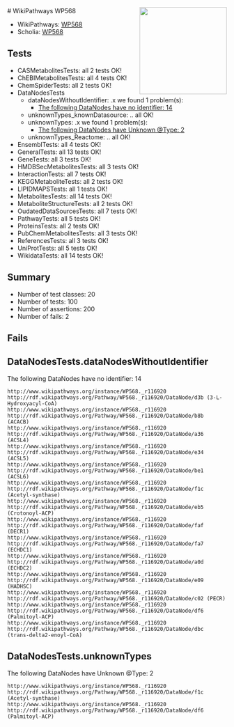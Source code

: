 <img style="float: right; width: 200px" src="https://upload.wikimedia.org/wikipedia/commons/thumb/8/83/Wplogo_with_text_500.png/640px-Wplogo_with_text_500.png" />
# WikiPathways WP568

* WikiPathways: [WP568](https://identifiers.org/wikipathways:WP568)
* Scholia: [WP568](https://scholia.toolforge.org/wikipathways/WP568)
## Tests
* CASMetabolitesTests: all 2 tests OK!
* ChEBIMetabolitesTests: all 4 tests OK!
* ChemSpiderTests: all 2 tests OK!
* DataNodesTests
    * dataNodesWithoutIdentifier: .x we found 1 problem(s):
        * [The following DataNodes have no identifier: 14](#8792c494)
    * unknownTypes_knownDatasource: .. all OK!
    * unknownTypes: .x we found 1 problem(s):
        * [The following DataNodes have Unknown @Type: 2](#839973e0)
    * unknownTypes_Reactome: .. all OK!
* EnsemblTests: all 4 tests OK!
* GeneralTests: all 13 tests OK!
* GeneTests: all 3 tests OK!
* HMDBSecMetabolitesTests: all 3 tests OK!
* InteractionTests: all 7 tests OK!
* KEGGMetaboliteTests: all 2 tests OK!
* LIPIDMAPSTests: all 1 tests OK!
* MetabolitesTests: all 14 tests OK!
* MetaboliteStructureTests: all 2 tests OK!
* OudatedDataSourcesTests: all 7 tests OK!
* PathwayTests: all 5 tests OK!
* ProteinsTests: all 2 tests OK!
* PubChemMetabolitesTests: all 3 tests OK!
* ReferencesTests: all 3 tests OK!
* UniProtTests: all 5 tests OK!
* WikidataTests: all 14 tests OK!


## Summary

* Number of test classes: 20
* Number of tests: 100
* Number of assertions: 200
* Number of fails: 2

## Fails

<a name="8792c494" />

## DataNodesTests.dataNodesWithoutIdentifier

The following DataNodes have no identifier: 14
```
http://www.wikipathways.org/instance/WP568._r116920 http://rdf.wikipathways.org/Pathway/WP568._r116920/DataNode/d3b (3-L-Hydroxyacyl-CoA)
http://www.wikipathways.org/instance/WP568._r116920 http://rdf.wikipathways.org/Pathway/WP568._r116920/DataNode/b8b (ACACB)
http://www.wikipathways.org/instance/WP568._r116920 http://rdf.wikipathways.org/Pathway/WP568._r116920/DataNode/a36 (ACSL4)
http://www.wikipathways.org/instance/WP568._r116920 http://rdf.wikipathways.org/Pathway/WP568._r116920/DataNode/e34 (ACSL5)
http://www.wikipathways.org/instance/WP568._r116920 http://rdf.wikipathways.org/Pathway/WP568._r116920/DataNode/be1 (ACSL6)
http://www.wikipathways.org/instance/WP568._r116920 http://rdf.wikipathways.org/Pathway/WP568._r116920/DataNode/f1c (Acetyl-synthase)
http://www.wikipathways.org/instance/WP568._r116920 http://rdf.wikipathways.org/Pathway/WP568._r116920/DataNode/eb5 (Crotonoyl-ACP)
http://www.wikipathways.org/instance/WP568._r116920 http://rdf.wikipathways.org/Pathway/WP568._r116920/DataNode/faf (DECR1)
http://www.wikipathways.org/instance/WP568._r116920 http://rdf.wikipathways.org/Pathway/WP568._r116920/DataNode/fa7 (ECHDC1)
http://www.wikipathways.org/instance/WP568._r116920 http://rdf.wikipathways.org/Pathway/WP568._r116920/DataNode/a0d (ECHDC2)
http://www.wikipathways.org/instance/WP568._r116920 http://rdf.wikipathways.org/Pathway/WP568._r116920/DataNode/e09 (HADHSC)
http://www.wikipathways.org/instance/WP568._r116920 http://rdf.wikipathways.org/Pathway/WP568._r116920/DataNode/c02 (PECR)
http://www.wikipathways.org/instance/WP568._r116920 http://rdf.wikipathways.org/Pathway/WP568._r116920/DataNode/df6 (Palmitoyl-ACP)
http://www.wikipathways.org/instance/WP568._r116920 http://rdf.wikipathways.org/Pathway/WP568._r116920/DataNode/dbc (trans-delta2-enoyl-CoA)
```

<a name="839973e0" />

## DataNodesTests.unknownTypes

The following DataNodes have Unknown @Type: 2
```
http://www.wikipathways.org/instance/WP568._r116920 http://rdf.wikipathways.org/Pathway/WP568._r116920/DataNode/f1c (Acetyl-synthase)
http://www.wikipathways.org/instance/WP568._r116920 http://rdf.wikipathways.org/Pathway/WP568._r116920/DataNode/df6 (Palmitoyl-ACP)
```

